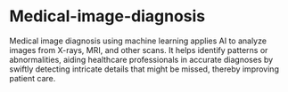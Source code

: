 # Medical-image-diagnosis
Medical image diagnosis using machine learning applies AI to analyze images from X-rays, MRI, and other scans. It helps identify patterns or abnormalities, aiding healthcare professionals in accurate diagnoses by swiftly detecting intricate details that might be missed, thereby improving patient care.
